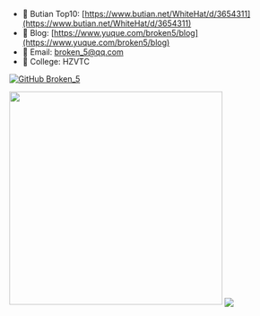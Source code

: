 - 🔭 Butian Top10: [https://www.butian.net/WhiteHat/d/3654311](https://www.butian.net/WhiteHat/d/3654311)
- 📖 Blog: [https://www.yuque.com/broken5/blog](https://www.yuque.com/broken5/blog)
- 📧 Email: broken_5@qq.com
- 🏫 College: HZVTC

[![GitHub Broken_5](https://img.shields.io/github/followers/broken5?label=follow%20github&style=flat-square)](https://github.com/broken5)


<img src="https://github-readme-stats.vercel.app/api?username=broken5&show_icons=true&theme=radical" width="380">

<a href="https://github.com/broken5/WebAliveScan">
  <img align="center" src="https://github-readme-stats.vercel.app/api/pin/?username=broken5&theme=dracula&repo=WebAliveScan" />
</a>
